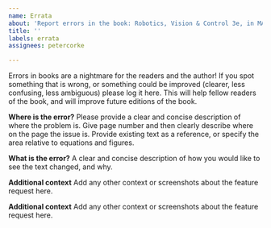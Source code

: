 ```yaml
---
name: Errata
about: 'Report errors in the book: Robotics, Vision & Control 3e, in MATLAB'
title: ''
labels: errata
assignees: petercorke

---
```


Errors in books are a nightmare for the readers and the author!  If you spot something that is wrong, or something could be improved (clearer, less confusing, less ambiguous) please log it here.  This will help fellow readers of the book, and will improve future editions of the book.

**Where is the error?**
Please provide a clear and concise description of where the problem is.  Give page number and then clearly describe where on the page the issue is.  Provide existing text as a reference, or specify the area relative to equations and figures.

**What is the error?**
A clear and concise description of how you would like to see the text changed, and why.

**Additional context**
Add any other context or screenshots about the feature request here.

**Additional context**
Add any other context or screenshots about the feature request here.

